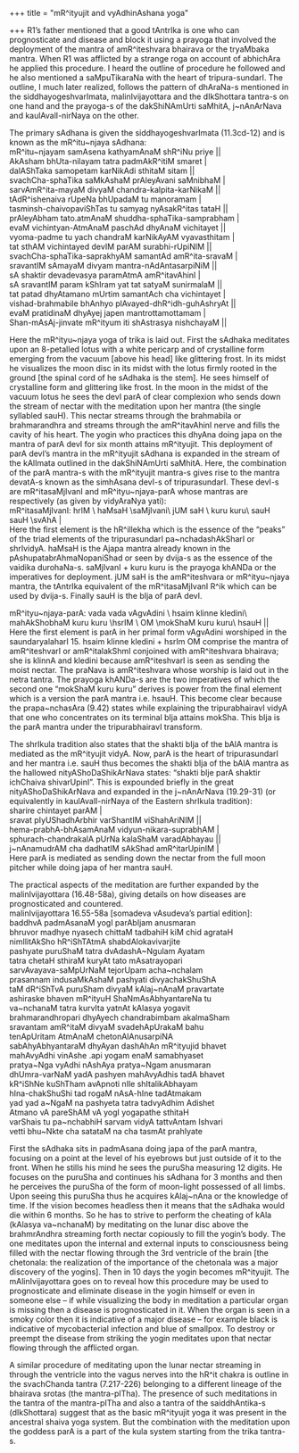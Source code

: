+++
title = "mR^ityujit and vyAdhinAshana yoga"

+++
R1’s father mentioned that a good tAntrIka is one who can prognosticate
and disease and block it using a prayoga that involved the deployment of
the mantra of amR^iteshvara bhairava or the tryaMbaka mantra. When R1
was afflicted by a strange roga on account of abhichAra he applied this
procedure. I heard the outline of procedure he followed and he also
mentioned a saMpuTikaraNa with the heart of tripura-sundarI. The
outline, I much later realized, follows the pattern of dhAraNa-s
mentioned in the siddhayogeshvarImata, malinIvijayottara and the
dIkShottara tantra-s on one hand and the prayoga-s of the dakShiNAmUrti
saMhitA, j\~nAnArNava and kaulAvalI-nirNaya on the other.

The primary sAdhana is given the siddhayogeshvarImata (11.3cd-12) and is
known as the mR^itu\~njaya sAdhana:  
mR^itu\~njayam samAsena kathyamAnaM shR^iNu priye ||  
AkAsham bhUta-nilayam tatra padmAkR^itiM smaret |  
dalAShTaka samopetam karNikAdi sthitaM sitam ||  
svachCha-sphaTika saMkAshaM prAleyAvani saMnibhaM |  
sarvAmR^ita-mayaM divyaM chandra-kalpita-karNikaM ||  
tAdR^ishenaiva rUpeNa bhUpadaM tu manoramam |  
tasminsh-chaivopaviShTas tu samyag nyAsakR^itas tataH ||  
prAleyAbham tato.atmAnaM shuddha-sphaTika-samprabham |  
evaM vichintyan-AtmAnaM paschAd dhyAnaM vichitayet ||  
vyoma-padme tu yach chandraM karNikAyAM vyavasthitam |  
tat sthAM vichintayed devIM parAM surabhi-rUpiNIM ||  
svachCha-sphaTika-saprakhyAM samantAd amR^ita-sravaM |  
sravantIM sAmayaM divyam mantra-nAdAntasarpiNiM ||  
sA shaktir devadevasya paramAtmA amR^itavAhinI |  
sA sravantIM param kShIram yat tat satyaM sunirmalaM ||  
tat patad dhyAtamano mUrtim samantAch cha vichintayet |  
vishad-brahmabile bhAnhyo plAvayed-dhR^idh-guhAshryAt ||  
evaM pratidinaM dhyAyej japen mantrottamottamam |  
Shan-mAsAj-jinvate mR^ityum iti shAstrasya nishchayaM ||

Here the mR^ityu\~njaya yoga of trika is laid out. First the sAdhaka
meditates upon an 8-petalled lotus with a white pericarp and of
crystalline form emerging from the vacuum \[above his head\] like
glittering frost. In its midst he visualizes the moon disc in its midst
with the lotus firmly rooted in the ground \[the spinal cord of he
sAdhaka is the stem\]. He sees himself of crystalline form and
glittering like frost. In the moon in the midst of the vacuum lotus he
sees the devI parA of clear complexion who sends down the stream of
nectar with the meditation upon her mantra (the single syllabled sauH).
This nectar streams through the brahmabila or brahmarandhra and streams
through the amR^itavAhinI nerve and fills the cavity of his heart. The
yogin who practices this dhyAna doing japa on the mantra of parA devI
for six month attains mR^ityujit. This deployment of parA devI’s mantra
in the mR^ityujit sAdhana is expanded in the stream of the kAlImata
outlined in the dakShiNAmUrti saMhitA. Here, the combination of the parA
mantra-s with the mR^ityujit mantra-s gives rise to the mantra devatA-s
known as the simhAsana devI-s of tripurasundarI. These devI-s are
mR^itasaMjIvanI and mR^ityu\~njaya-parA whose mantras are respectively
(as given by vidyAraNya yati):  
mR^itasaMjIvanI: hrIM \\ haMsaH \\saMjIvani\\ jUM saH \\ kuru kuru\\
sauH sauH \\svAhA |  
Here the first element is the hR^illekha which is the essence of the
“peaks” of the triad elements of the tripurasundarI
pa\~nchadashAkSharI or shrIvidyA. haMsaH is the Ajapa mantra already
known in the pAshupatabrAhmaNopaniShad or seen by dvija-s as the essence
of the vaidika durohaNa-s. saMjIvanI + kuru kuru is the prayoga khANDa
or the imperatives for deployment. jUM saH is the amR^iteshvara or
mR^ityu\~njaya mantra, the tAntrIka equivalent of the mR^itasaMjIvanI
R^ik which can be used by dvija-s. Finally sauH is the bIja of parA
devI.

mR^ityu\~njaya-parA: vada vada vAgvAdini \\ hsaim klinne kledini\\
mahAkShobhaM kuru kuru \\hsrIM \\ OM \\mokShaM kuru kuru\\ hsauH ||  
Here the first element is parA in her primal form vAgvAdini worshiped in
the saundaryalaharI 15. hsaim klinne kledini + hsrIm OM comprise the
mantra of amR^iteshvarI or amR^italakShmI conjoined with amR^iteshvara
bhairava; she is klinnA and kledini because amR^iteshvarI is seen as
sending the moist nectar. The praNava is amR^iteshvara whose worship is
laid out in the netra tantra. The prayoga khANDa-s are the two
imperatives of which the second one “mokShaM kuru kuru” derives is power
from the final element which is a version the parA mantra i.e. hsauH.
This become clear because the prapa\~nchasAra (9.42) states while
explaining the tripurabhairavI vidyA that one who concentrates on its
terminal bIja attains mokSha. This bIja is the parA mantra under the
tripurabhairavI transform.

The shrIkula tradition also states that the shakti bIja of the bAlA
mantra is mediated as the mR^ityujit vidyA. Now, parA is the heart of
tripurasundarI and her mantra i.e. sauH thus becomes the shakti bIja of
the bAlA mantra as the hallowed nityAShoDaShikArNava states: “shakti
bIje parA shaktir ichChaiva shivarUpinI”. This is expounded briefly in
the great nityAShoDaShikArNava and expanded in the j\~nAnArNava
(19.29-31) (or equivalently in kaulAvalI-nirNaya of the Eastern shrIkula
tradition):  
sharire chintayet parAM |  
sravat pIyUShadhArbhir varShantIM viShahAriNIM ||  
hema-prabhA-bhAsamAnaM vidyun-nikara-suprabhAM |  
sphurach-chandrakalA pUrNa kalaShaM varadAbhayau ||  
j\~nAnamudrAM cha dadhatIM sAkShad amR^itarUpinIM |  
Here parA is mediated as sending down the nectar from the full moon
pitcher while doing japa of her mantra sauH.

The practical aspects of the meditation are further expanded by the
malinIvijayottara (16.48-58a), giving details on how diseases are
prognosticated and countered.  
malinIvijayottara 16.55-58a \[somadeva vAsudeva’s partial edition\]:  
baddhvA padmAsanaM yogI parAbIjam anusmaran  
bhruvor madhye nyasech chittaM tadbahiH kiM chid agrataH  
nimIlitAkSho hR^iShTAtmA shabdAlokavivarjite  
pashyate puruShaM tatra dvAdashA\~Ngulam Ayatam  
tatra chetaH sthiraM kuryAt tato mAsatrayopari  
sarvAvayava-saMpUrNaM tejorUpam acha\~nchalam  
prasannam indusaMkAshaM pashyati divyachakShuShA  
taM dR^iShTvA puruSham divyaM kAlaj\~nAnaM pravartate  
ashiraske bhaven mR^ityuH ShaNmAsAbhyantareNa tu  
va\~nchanaM tatra kurvIta yatnAt kAlasya yogavit  
brahmarandhropari dhyAyech chandrabimbam akalmaSham  
sravantam amR^itaM divyaM svadehApUrakaM bahu  
tenApUritam AtmAnaM chetonAlAnusarpiNA  
sabAhyAbhyantaraM dhyAyan dashAhAn mR^ityujid bhavet  
mahAvyAdhi vinAshe .api yogam enaM samabhyaset  
pratya\~Nga vyAdhi nAshAya pratya\~Ngam anusmaran  
dhUmra-varNaM yadA pashyen mahAvyAdhis tadA bhavet  
kR^iShNe kuShTham avApnoti nIle shItalikAbhayam  
hIna-chakShuShi tad rogaM nAsA-hIne tadAtmakam  
yad yad a\~NgaM na pashyeta tatra tadvyAdhim Adishet  
Atmano vA pareShAM vA yogI yogapathe sthitaH  
varShais tu pa\~nchabhiH sarvam vidyA tattvAntam Ishvari  
vetti bhu\~Nkte cha satataM na cha tasmAt prahIyate

First the sAdhaka sits in padmAsana doing japa of the parA mantra,
focusing on a point at the level of his eyebrows but just outside of it
to the front. When he stills his mind he sees the puruSha measuring 12
digits. He focuses on the puruSha and continues his sAdhana for 3 months
and then he perceives the puruSha of the form of moon-light possessed of
all limbs. Upon seeing this puruSha thus he acquires kAlaj\~nAna or the
knowledge of time. If the vision becomes headless then it means that the
sAdhaka would die within 6 months. So he has to strive to perform the
cheating of kAla (kAlasya va\~nchanaM) by meditating on the lunar disc
above the brahmrAndhra streaming forth nectar copiously to fill the
yogin’s body. The one meditates upon the internal and external inputs to
consciousness being filled with the nectar flowing through the 3rd
ventricle of the brain \[the chetonala: the realization of the
importance of the chetonala was a major discovery of the yogins\]. Then
in 10 days the yogin becomes mR^ityujit. The mAlinIvijayottara goes on
to reveal how this procedure may be used to prognosticate and eliminate
disease in the yogin himself or even in someone else – if while
visualizing the body in meditation a particular organ is missing then a
disease is prognosticated in it. When the organ is seen in a smoky color
then it is indicative of a major disease – for example black is
indicative of mycobacterial infection and blue of smallpox. To destroy
or preempt the disease from striking the yogin meditates upon that
nectar flowing through the afflicted organ.

A similar procedure of meditating upon the lunar nectar streaming in
through the ventricle into the vagus nerves into the hR^it chakra is
outline in the svachChanda tantra (7.217-226) belonging to a different
lineage of the bhairava srotas (the mantra-pITha). The presence of such
meditations in the tantra of the mantra-pITha and also a tantra of the
saiddhAntika-s (dIkShottara) suggest that as the basic mR^ityujit yoga
it was present in the ancestral shaiva yoga system. But the combination
with the meditation upon the goddess parA is a part of the kula system
starting from the trika tantra-s.

